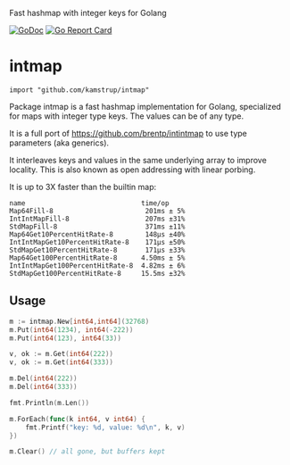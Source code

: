 Fast hashmap with integer keys for Golang

[![GoDoc](https://godoc.org/github.com/kamstrup/intmap?status.svg)](https://godoc.org/github.com/kamstrup/intmap)
[![Go Report Card](https://goreportcard.com/badge/github.com/kamstrup/intmap)](https://goreportcard.com/report/github.com/kamstrup/intmap)

# intmap

    import "github.com/kamstrup/intmap"

Package intmap is a fast hashmap implementation for Golang, specialized for maps with integer type keys.
The values can be of any type.

It is a full port of https://github.com/brentp/intintmap to use type parameters (aka generics).

It interleaves keys and values in the same underlying array to improve locality.
This is also known as open addressing with linear porbing.

It is up to 3X faster than the builtin map:
```
name                             time/op
Map64Fill-8                       201ms ± 5%
IntIntMapFill-8                   207ms ±31%
StdMapFill-8                      371ms ±11%
Map64Get10PercentHitRate-8        148µs ±40%
IntIntMapGet10PercentHitRate-8    171µs ±50%
StdMapGet10PercentHitRate-8       171µs ±33%
Map64Get100PercentHitRate-8      4.50ms ± 5%
IntIntMapGet100PercentHitRate-8  4.82ms ± 6%
StdMapGet100PercentHitRate-8     15.5ms ±32%
```

## Usage

```go
m := intmap.New[int64,int64](32768)
m.Put(int64(1234), int64(-222))
m.Put(int64(123), int64(33))

v, ok := m.Get(int64(222))
v, ok := m.Get(int64(333))

m.Del(int64(222))
m.Del(int64(333))

fmt.Println(m.Len())

m.ForEach(func(k int64, v int64) {
    fmt.Printf("key: %d, value: %d\n", k, v)
})

m.Clear() // all gone, but buffers kept
```

